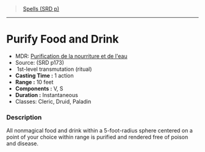 ﻿---
!SpellItem
Family: SpellVO
Name: Purify Food and Drink
AltName: "[Purification de la nourriture et de l'eau](hd_spells_purification_de_la_nourriture_et_de_leau.md)"
Type: transmutation
Level: 1
CastingTime: 1 action
Range: 10 feet
Components: V, S
Duration: Instantaneous
Classes: Cleric, Druid, Paladin
Source: (SRD p173)
Ritual: ritual
Id: spells_vo.md#purify-food-and-drink
ParentLink: spells_vo.md#spells-srd-p
ParentName: Spells (SRD p)
NameLevel: 1
Attributes: {}
---
> [Spells (SRD p)](srd_spells.md)

---

# Purify Food and Drink

- MDR: [Purification de la nourriture et de l'eau](hd_spells_purification_de_la_nourriture_et_de_leau.md)
- Source: (SRD p173)
-  1st-level transmutation (ritual)
- **Casting Time :** 1 action
- **Range :** 10 feet
- **Components :** V, S
- **Duration :** Instantaneous
- Classes: Cleric, Druid, Paladin

### Description

All nonmagical food and drink within a 5-foot-radius sphere centered on a point of your choice within range is purified and rendered free of poison and disease.

